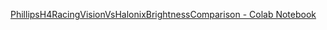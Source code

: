 [PhillipsH4RacingVisionVsHalonixBrightnessComparison - Colab Notebook](https://colab.research.google.com/github/lihas/colab-notebooks/main/PhillipsH4RacingVisionVsHalonixBrightnessComparison/PhillipsH4RacingVisionVsHalonixBrightnessComparison.ipynb)